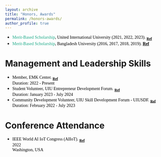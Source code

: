```yaml
---
layout: archive
title: "Honors, Awards"
permalink: /honors-awards/
author_profile: true
---
```




* <span style="font-family:Georgia; color:black"><span style="color:#1FAB89">Merit-Based Scholarship</span>, United International University (2021, 2022, 2023). <sub><b><a href="https://www.uiu.ac.bd/admission/tuition-fees-payment-policies/scholarship-tuition-fee-and-other-fees-waiver-policy/" target="_blank" style="color:black;">Ref</a></b></sub> <br/></span> 
* <span style="font-family:Georgia; color:black"><span style="color:#1FAB89">Merit-Based Scholarship</span>, Bangladesh University (2016, 2017, 2018, 2019). <b><a href="https://bu.edu.bd/course-tuition-fees/" target="_blank" style="color:black;">Ref</a></b><br/></span>


# Management and Leadership Skills
* <span style="font-family:Georgia; color:black">Member, EMK Center. <sub><b><a href="https://emkcenter.org/" target="_blank" style="color:black;">Ref</a></b></sub> <br/>Duration: 2022 - Present</span>
* <span style="font-family:Georgia; color:black">Student Volunteer, UIU Entrepreneur Development Forum.  <sub><b><a href="https://www.linkedin.com/company/uiuedf/posts/?feedView=all" target="_blank" style="color:black;">Ref</a></b></sub> <br/> Duration: January 2023 - July 2024</span>
* <span style="font-family:Georgia; color:black">Community Development Volunteer, UIU Skill Development Forum - UIUSDF. <sub><b><a href="https://www.linkedin.com/company/uiusdf/" target="_blank" style="color:black;">Ref</a></b></sub> <br/>Duration: February 2022 - July 2023</span>

# Conference Attendance
* <span style="font-family:Georgia; color:black">IEEE World AI IoT Congress (AIIoT). <sub><b><a href="https://ieeexplore.ieee.org/abstract/document/9817160" target="_blank" style="color:black;">Ref</a></b></sub> <br/>2022<br/> Washington, USA</span>

<!-- # Language Certification -->


